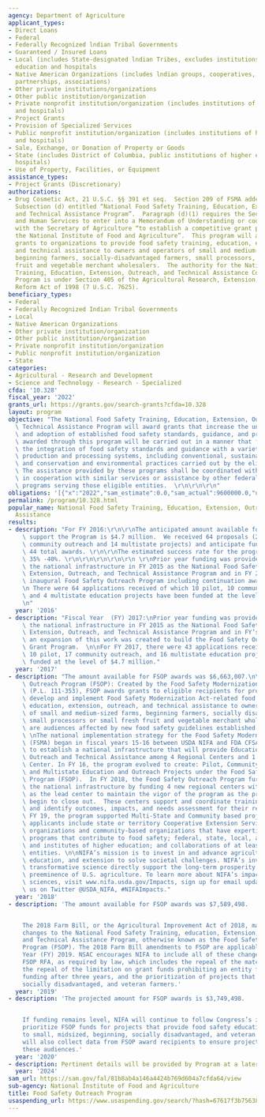 ```yaml
---
agency: Department of Agriculture
applicant_types:
- Direct Loans
- Federal
- Federally Recognized lndian Tribal Governments
- Guaranteed / Insured Loans
- Local (includes State-designated lndian Tribes, excludes institutions of higher
  education and hospitals
- Native American Organizations (includes lndian groups, cooperatives, corporations,
  partnerships, associations)
- Other private institutions/organizations
- Other public institution/organization
- Private nonprofit institution/organization (includes institutions of higher education
  and hospitals)
- Project Grants
- Provision of Specialized Services
- Public nonprofit institution/organization (includes institutions of higher education
  and hospitals)
- Sale, Exchange, or Donation of Property or Goods
- State (includes District of Columbia, public institutions of higher education and
  hospitals)
- Use of Property, Facilities, or Equipment
assistance_types:
- Project Grants (Discretionary)
authorizations:
- Drug Cosmetic Act, 21 U.S.C. §§ 391 et seq.  Section 209 of FSMA added section 1011,
  Subsection (d) entitled “National Food Safety Training, Education, Extension, Outreach
  and Technical Assistance Program”.  Paragraph (d)(1) requires the Secretary of Health
  and Human Services to enter into a Memorandum of Understanding or cooperative agreement
  with the Secretary of Agriculture “to establish a competitive grant program within
  the National Institute of Food and Agriculture”.  This program will award competitive
  grants to organizations to provide food safety training, education, extension, outreach,
  and technical assistance to owners and operators of small and medium-sized farms,
  beginning farmers, socially-disadvantaged farmers, small processors, or small fresh
  fruit and vegetable merchant wholesalers.  The authority for the National Food Safety
  Training, Education, Extension, Outreach, and Technical Assistance Competitive Grants
  Program is under Section 405 of the Agricultural Research, Extension, and Education
  Reform Act of 1998 (7 U.S.C. 7625).
beneficiary_types:
- Federal
- Federally Recognized Indian Tribal Governments
- Local
- Native American Organizations
- Other private institution/organization
- Other public institution/organization
- Private nonprofit institution/organization
- Public nonprofit institution/organization
- State
categories:
- Agricultural - Research and Development
- Science and Technology - Research - Specialized
cfda: '10.328'
fiscal_year: '2022'
grants_url: https://grants.gov/search-grants?cfda=10.328
layout: program
objective: "The National Food Safety Training, Education, Extension, Outreach, and\
  \ Technical Assistance Program will award grants that increase the understanding\
  \ and adoption of established food safety standards, guidance, and protocols.  Grants\
  \ awarded through this program will be carried out in a manner that facilitates\
  \ the integration of food safety standards and guidance with a variety of agricultural\
  \ production and processing systems, including conventional, sustainable, organic,\
  \ and conservation and environmental practices carried out by the eligible entities.\
  \ The assistance provided by these programs shall be coordinated with and delivered\
  \ in cooperation with similar services or assistance by other federal agencies or\
  \ programs serving those eligible entities.  \r\n\r\n\r\n"
obligations: '[{"x":"2022","sam_estimate":0.0,"sam_actual":9600000.0,"usa_spending_actual":9959007.09},{"x":"2023","sam_estimate":9600000.0,"sam_actual":0.0,"usa_spending_actual":9497729.34},{"x":"2024","sam_estimate":9600000.0,"sam_actual":0.0,"usa_spending_actual":9632429.2}]'
permalink: /program/10.328.html
popular_name: National Food Safety Training, Education, Extension, Outreach, and Technical
  Assistance
results:
- description: "For FY 2016:\r\n\r\nThe anticipated amount available for FY 2016 to\
    \ support the Program is $4.7 million.  We received 64 proposals (25 pilot, 25\
    \ community outreach and 14 multistate projects) and anticipate funding approximately\
    \ 44 total awards. \r\n\r\nThe estimated success rate for the program is approximately\
    \ 35% -40%. \r\n\r\n\r\n\r\n\r\n \r\nPrior year funding was provided to establish\
    \ the national infrastructure in FY 2015 as the National Food Safety Training,\
    \ Extension, Outreach, and Technical Assistance Program and in FY 2016 for the\
    \ inaugural Food Safety Outreach Program including continuation awards.  \r\n\r\
    \n There were 64 applications received of which 10 pilot, 10 community outreach,\
    \ and 4 multistate education projects have been funded at the level of $4,758,326.\r\
    \n"
  year: '2016'
- description: "Fiscal Year  (FY) 2017:\nPrior year funding was provided to establish\
    \ the national infrastructure in FY 2015 as the National Food Safety Training,\
    \ Extension, Outreach, and Technical Assistance Program and in FY’s 2016-2017\
    \ an expansion of this work was created to build the Food Safety Outreach Competitive\
    \ Grant Program.  \n\nFor FY 2017, there were 43 applications received of which\
    \ 10 pilot, 17 community outreach, and 16 multistate education projects have been\
    \ funded at the level of $4.7 million."
  year: '2017'
- description: "The amount available for FSOP awards was $6,663,007.\n\nThe Food Safety\
    \ Outreach Program (FSOP): Created by the Food Safety Modernization Act (2011)\
    \ (P.L. 111-353), FSOP awards grants to eligible recipients for projects that\
    \ develop and implement Food Safety Modernization Act-related food safety training,\
    \ education, extension, outreach, and technical assistance to owners and operations\
    \ of small and medium-sized farms, beginning farmers, socially disadvantaged farmers,\
    \ small processors or small fresh fruit and vegetable merchant wholesalers.  These\
    \ are audiences affected by new food safety guidelines established under FSMA.\n\
    \ \nThe national implementation strategy for the Food Safety Modernization Act\
    \ (FSMA) began in fiscal years 15-16 between USDA NIFA and FDA CFSAN. They partnered\
    \ to establish a national infrastructure that will provide Education, Extension,\
    \ Outreach and Technical Assistance among 4 Regional Centers and 1 National Coordination\
    \ Center. In FY 16, the program evolved to create: Pilot, Community Outreach,\
    \ and Multistate Education and Outreach Projects under the Food Safety Outreach\
    \ Program (FSOP).  In FY 2018, the Food Safety Outreach Program further ingrained\
    \ the national infrastructure by funding 4 new regional centers with one serving\
    \ as the lead center to maintain the vigor of the program as the previous centers\
    \ begin to close out.  These centers support and coordinate training and outreach\
    \ and identify outcomes, impacts, and needs assessment for their regions.  In\
    \ FY 19, the program supported Multi-State and Community based projects.\n\nEligible\
    \ applicants include state or territory Cooperative Extension Services; non-government\
    \ organizations and community-based organizations that have expertise in administering\
    \ programs that contribute to food safety; federal, state, local, and tribal agencies;\
    \ and institutes of higher education; and collaborations of at least two eligible\
    \ entities. \n\nNIFA’s mission is to invest in and advance agricultural research,\
    \ education, and extension to solve societal challenges. NIFA’s investments in\
    \ transformative science directly support the long-term prosperity and global\
    \ preeminence of U.S. agriculture. To learn more about NIFA’s impact on agricultural\
    \ sciences, visit www.nifa.usda.gov/Impacts, sign up for email updates, or follow\
    \ us on Twitter @USDA_NIFA, #NIFAImpacts."
  year: '2018'
- description: 'The amount available for FSOP awards was $7,589,498.


    The 2018 Farm Bill, or the Agricultural Improvement Act of 2018, made several
    changes to the National Food Safety Training, education, Extension, Outreach,
    and Technical Assistance Program, otherwise known as the Food Safety Outreach
    Program (FSOP). The 2018 Farm Bill amendments to FSOP are applicable for Fiscal
    Year (FY) 2019. NSAC encourages NIFA to include all of these changes in the FY19
    FSOP RFA, as required by law, which includes the repeal of the match requirement,
    the repeal of the limitation on grant funds prohibiting an entity from receiving
    funding after three years, and the prioritization of projects that focus on beginning,
    socially disadvantaged, and veteran farmers.'
  year: '2019'
- description: 'The projected amount for FSOP awards is $3,749,498.


    If funding remains level, NIFA will continue to follow Congress’s intent, and
    prioritize FSOP funds for projects that provide food safety education and training
    to small, midsized, beginning, socially disadvantaged, and veteran farmers. NIFA
    will also collect data from FSOP award recipients to ensure projects are serving
    these audiences.'
  year: '2020'
- description: Pertinent details will be provided by Program at a later date.
  year: '2024'
sam_url: https://sam.gov/fal/81b8ab4a146a4424b769d604a7cfda64/view
sub-agency: National Institute of Food and Agriculture
title: Food Safety Outreach Program
usaspending_url: https://www.usaspending.gov/search/?hash=67617f3b75638f393ec2aceb5826f8a3
---
```

